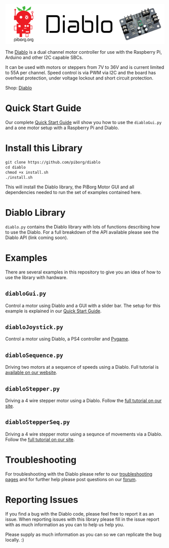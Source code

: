 [![PiBorg's Diablo](diablo_banner.png)](https://piborg.org/diablo)

The [Diablo](https://www.piborg.org/diablo) is a dual channel motor controller for use with the Raspberry Pi, Arduino and other I2C capable SBCs.

It can be used with motors or steppers from 7V to 36V and is current limited to 55A per channel. Speed control is via PWM via I2C and the board has overheat protection, under voltage lockout and short circuit protection.

Shop: [Diablo](https://www.piborg.org/diablo)

# Quick Start Guide
Our complete [Quick Start Guide](https://www.piborg.org/blog/diablo-quick-start-guide) will show you how to use the ```diabloGui.py``` and a one motor setup with a Raspberry Pi and Diablo.

# Install this Library
```
git clone https://github.com/piborg/diablo
cd diablo
chmod +x install.sh
./install.sh
```
This will install the Diablo library, the PiBorg Motor GUI and all dependencies needed to run the set of examples contained here.

# Diablo Library
```diablo.py``` contains the Diablo library with lots of functions describing how to use the Diablo. For a full breakdown of the API available please see the Diablo API (link coming soon).

# Examples
There are several examples in this repository to give you an idea of how to use the library with hardware.

## ```diabloGui.py```
Control a motor using Diablo and a GUI with a slider bar. The setup for this example is explained in our [Quick Start Guide](https://www.piborg.org/blog/diablo-quick-start-guide).

## ```diabloJoystick.py```
Control a motor using Diablo, a PS4 controller and [Pygame](https://www.pygame.org/).

## ```diabloSequence.py```
Driving two motors at a sequence of speeds using a Diablo. Full tutorial is [available on our website](https://www.piborg.org/blog/build/diablo-build/diablo-motor-sequence-example).

## ```diabloStepper.py```
Driving a 4 wire stepper motor using a Diablo. Follow the [full tutorial on our site](https://www.piborg.org/blog/build/diablo-build/diablo-stepper-example).

## ```diabloStepperSeq.py```
Driving a 4 wire stepper motor using a sequnce of movements via a Diablo. Follow the [full tutorial on our site](https://www.piborg.org/blog/build/diablo-build/diablo-stepper-example).

# Troubleshooting
For troubleshooting with the Diablo please refer to our [troubleshooting pages](https://www.piborg.org/blog/diablo-troubleshooting) and for further help please post questions on our [forum](http://forum.piborg.org/forum/diablo).

# Reporting Issues

If you find a bug with the Diablo code, please feel free to report it as an issue. When reporting issues with this library please fill in the issue report with as much information as you can to help us help you.

Please supply as much information as you can so we can replicate the bug locally. :)
